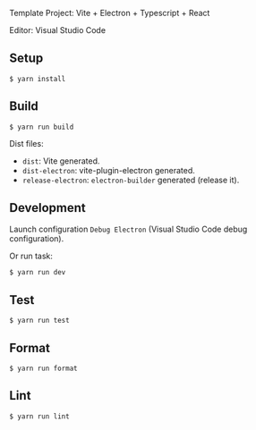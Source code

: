 Template Project: Vite + Electron + Typescript + React

Editor: Visual Studio Code

## Setup

```shell
$ yarn install
```

## Build

```shell
$ yarn run build
```

Dist files:

- `dist`: Vite generated.
- `dist-electron`: vite-plugin-electron generated.
- `release-electron`: `electron-builder` generated (release it).

## Development

Launch configuration `Debug Electron` (Visual Studio Code debug configuration).

Or run task:

```shell
$ yarn run dev
```

## Test

```shell
$ yarn run test
```

## Format

```shell
$ yarn run format
```

## Lint

```shell
$ yarn run lint
```
